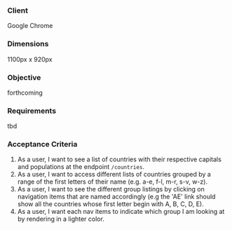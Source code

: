 ### Client

Google Chrome

### Dimensions

1100px x 920px

### Objective

forthcoming

### Requirements

tbd

### Acceptance Criteria

1. As a user, I want to see a list of countries with their respective capitals and populations at the endpoint `/countries`.
2. As a user, I want to access different lists of countries grouped by a range of the first letters of their name (e.g. a-e, f-l, m-r, s-v, w-z).
3. As a user, I want to see the different group listings by clicking on navigation items that are named accordingly (e.g the 'AE' link should show all the countries whose first letter begin with A, B, C, D, E).
4. As a user, I want each nav items to indicate which group I am looking at by rendering in a lighter color.
